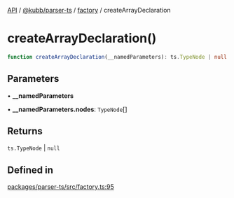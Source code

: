 [API](../../../../../packages.md) / [@kubb/parser-ts](../../../index.md) / [factory](../index.md) / createArrayDeclaration

# createArrayDeclaration()

```ts
function createArrayDeclaration(__namedParameters): ts.TypeNode | null
```

## Parameters

• **\_\_namedParameters**

• **\_\_namedParameters.nodes**: `TypeNode`[]

## Returns

`ts.TypeNode` \| `null`

## Defined in

[packages/parser-ts/src/factory.ts:95](https://github.com/kubb-project/kubb/blob/7f30045af96d8c89b6cda0a30f7535f095a0cb45/packages/parser-ts/src/factory.ts#L95)
